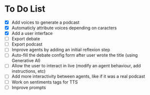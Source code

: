 # To Do List

- [x] Add voices to generate a podcast
- [x] Automaticly attribute voices depending on caracters
- [x] Add a user interface
- [ ] Export debate
- [ ] Export podcast
- [ ] Improve agents by adding an initial reflexion step
- [ ] Auto-fill the debate config form after user wrote the title (using Generative AI)
- [ ] Allow the user to interact in live (modify an agent behaviour, add instructions, etc)
- [ ] Add more interactivity between agents, like if it was a real podcast
- [ ] Work on sentiments tags for TTS
- [ ] Improve prompts